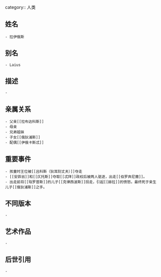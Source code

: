 category:: 人类
## 姓名
	- 拉伊俄斯
## 别名
	- Laius
## 描述
	-
## 亲属关系
	- 父亲[[拉布达科斯]]
	- 母亲
	- 兄弟姐妹
	- 子女[[俄狄浦斯]]
	- 配偶[[伊俄卡斯忒]]
## 重要事件
	- 孩童时王位被[[吕科斯（狄耳刻丈夫）]]夺走
	- [[安菲翁]]和[[仄托斯]]夺取[[忒拜]]政权后被两人驱逐，出走[[伯罗奔尼撒]]。
	- 出走前将[[珀罗普斯]]的儿子[[克律西波斯]]拐走，引起[[赫拉]]的愤怒。最终死于亲生儿子[[俄狄浦斯]]之手。
## 不同版本
	-
## 艺术作品
	-
## 后世引用
	-

